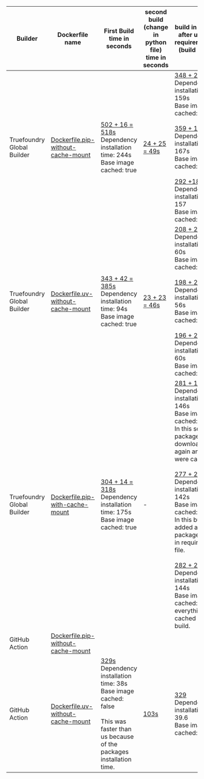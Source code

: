 | Builder             | Dockerfile name | First Build time in seconds                 | second build (change in python file) time in seconds          | build in seconds after updating requirements.txt (build + push) |
|---------------------------|----------------|---------------------------------------------|---------------------------------------------------------------|------------------------------------------------------------|
| Truefoundry Global Builder | [Dockerfile.pip-without-cache-mount](https://github.com/truefoundry/docker-build-test/blob/main/Dockerfile.pip-without-cache-mount)           | [502 + 16 = 518s](https://internal.devtest.truefoundry.tech/deployments/cm3ebuxdh0eea01ux6wi66zu0?tab=deployments&logs=cm3ffuk9z001701rt6a4b7p4m)<br> Dependency installation time: 244s <br> Base image cached: true     |  [24 + 25 = 49s](https://internal.devtest.truefoundry.tech/deployments/cm3ebuxdh0eea01ux6wi66zu0?tab=deployments&logs=cm3fgaai7000c01q63f1a5puk) | [348 + 21 = 369s](https://internal.devtest.truefoundry.tech/deployments/cm3ebuxdh0eea01ux6wi66zu0?tab=deployments&logs=cm3ehaiav0bai01pvhwqd69wh) <br> Dependency installation time: 159s <br> Base image cached: true   <br> <br> [359 + 17 = 376s](https://internal.devtest.truefoundry.tech/deployments/cm3ebuxdh0eea01ux6wi66zu0?tab=deployments&logs=cm3fc8b1v0or801pfbuyph6sr) <br> Dependency installation time: 167s <br> Base image cached: true   <br><br>[292 +18 = 310s](https://internal.devtest.truefoundry.tech/deployments/cm3ebuxdh0eea01ux6wi66zu0?tab=deployments&logs=cm3ffdpuk027e01sj7p710a8i) <br> Dependency installation time: 157 <br> Base image cached: true   <br> |
| Truefoundry Global Builder | [Dockerfile.uv-without-cache-mount](https://github.com/truefoundry/docker-build-test/blob/main/Dockerfile.uv-with-cache-mount)                | [343 + 42 = 385s](https://internal.devtest.truefoundry.tech/deployments/cm3ebln930do201ux9nqe3p5w?tab=deployments&logs=cm3ffv5ip00qd01ts4ghah6u3)<br> Dependency installation time: 94s <br> Base image cached: true    |    [23 + 23 = 46s](https://internal.devtest.truefoundry.tech/deployments/cm3ebln930do201ux9nqe3p5w?tab=deployments&logs=cm3fgl8i101bw01pkgmq5bjpy)   | [208 + 20 = 228s](https://internal.devtest.truefoundry.tech/deployments/cm3ebln930do201ux9nqe3p5w?tab=deployments&logs=cm3eh2zmy0aqc01pv2d4ieylb) <br> Dependency installation time: 60s <br> Base image cached: true   <br> <br> [198 + 22 = 220s](https://internal.devtest.truefoundry.tech/deployments/cm3ebln930do201ux9nqe3p5w?tab=deployments&logs=cm3eif24x02qq01sn3i1a2wzd) <br> Dependency installation time: 56s <br> Base image cached: true   <br> <br> [196 + 20 = 216s](https://internal.devtest.truefoundry.tech/deployments/cm3ebln930do201ux9nqe3p5w?tab=deployments&logs=cm3eipf5e03td01v732d05m4j)<br> Dependency installation time: 60s <br> Base image cached: true   <br>| 
| Truefoundry Global Builder |  [Dockerfile.pip-with-cache-mount](https://github.com/truefoundry/docker-build-test/blob/main/Dockerfile.pip-with-cache-mount)   | [304 + 14 = 318s](https://internal.devtest.truefoundry.tech/deployments/cm3fj7bi206q901qb74lm7z7r?tab=deployments&logs=cm3fuzgvb0fj401qiecaq2ib6) <br> Dependency installation time: 175s <br> Base image cached: true   <br>| - | [281 + 19 = 300s](https://internal.devtest.truefoundry.tech/deployments/cm3fj7bi206q901qb74lm7z7r?tab=deployments&logs=cm3fv7z9c0fyq01qqhj16euf6)<br> Dependency installation time: 146s <br> Base image cached: true   <br> In this some packages were downloaded again and some were cached. <br> <br> [277 + 20 = 297s](https://internal.devtest.truefoundry.tech/deployments/cm3fj7bi206q901qb74lm7z7r?tab=deployments&logs=cm3fvhjg90ht101qibgqz6w4j) <br> Dependency installation time: 142s <br> Base image cached: true <br> In this build I added a new package django in requirements file. <br><br> [282 + 20 = 302s](https://internal.devtest.truefoundry.tech/deployments/cm3fj7bi206q901qb74lm7z7r?tab=deployments&logs=cm3grqrlz28k301qn8zas9frb)<br> Dependency installation time: 144s <br> Base image cached: true  <br>everything was cached in this build.|
| GitHub Action              | [Dockerfile.pip-without-cache-mount](https://github.com/truefoundry/docker-build-test/blob/main/Dockerfile.pip-without-cache-mount)                |       | | 
| GitHub Action              | [Dockerfile.uv-without-cache-mount](https://github.com/truefoundry/docker-build-test/blob/main/Dockerfile.uv-with-cache-mount)                | [329s](https://github.com/truefoundry/docker-build-test/actions/runs/11811436776/job/32905008003) <br> Dependency installation time: 38s <br> Base image cached: false   <br> <br> This was faster than us because of the packages installation time.    | [103s](https://github.com/truefoundry/docker-build-test/actions/runs/11791561588/job/32843775583) | [329](https://github.com/truefoundry/docker-build-test/actions/runs/11811241847/job/32904504772)<br> Dependency installation time: 39.6 <br> Base image cached: false   <br>
